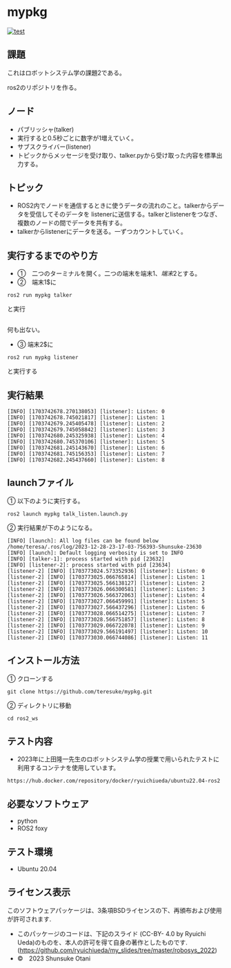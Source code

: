 # mypkg 

[![test](https://github.com/teresuke/mypkg/actions/workflows/test.yml/badge.svg)](https://github.com/teresuke/mypkg/actions/workflows/test.yml)

## 課題
これはロボットシステム学の課題2である。

ros2のリポジトリを作る。
## ノード 
  * パブリッシャ(talker)
  * 実行すると0.5秒ごとに数字が1増えていく。
  * サブスクライバー(listener)
  * トピックからメッセージを受け取り、talker.pyから受け取った内容を標準出力する。
## トピック
  * ROS2内でノードを通信するときに使うデータの流れのこと。talkerからデータを受信してそのデータを
listenerに送信する。talkerとlistenerをつなぎ、複数のノードの間でデータを共有する。
  * talkerからlistenerにデータを送る。一ずつカウントしていく。 
    
## 実行するまでのやり方
* ➀　二つのターミナルを開く。二つの端末を端末1$、端末2$とする。
* ➁　端末1$に
```
ros2 run mypkg talker
```
と実行
```

```
何も出ない。

* ➂  端末2$に
```
ros2 run mypkg listener
```
と実行する

## 実行結果

   ```
[INFO] [1703742678.270138053] [listener]: Listen: 0
[INFO] [1703742678.745021817] [listener]: Listen: 1
[INFO] [1703742679.245405478] [listener]: Listen: 2
[INFO] [1703742679.745058842] [listener]: Listen: 3
[INFO] [1703742680.245325938] [listener]: Listen: 4
[INFO] [1703742680.745370106] [listener]: Listen: 5
[INFO] [1703742681.245143670] [listener]: Listen: 6
[INFO] [1703742681.745156353] [listener]: Listen: 7
[INFO] [1703742682.245437660] [listener]: Listen: 8

   ```

## launchファイル
➀ 以下のように実行する。
```
ros2 launch mypkg talk_listen.launch.py
```

➁ 実行結果が下のようになる。
```
[INFO] [launch]: All log files can be found below /home/teresa/.ros/log/2023-12-28-23-17-03-756393-Shunsuke-23630
[INFO] [launch]: Default logging verbosity is set to INFO
[INFO] [talker-1]: process started with pid [23632]
[INFO] [listener-2]: process started with pid [23634]
[listener-2] [INFO] [1703773024.573352936] [listener]: Listen: 0
[listener-2] [INFO] [1703773025.066765814] [listener]: Listen: 1
[listener-2] [INFO] [1703773025.566138127] [listener]: Listen: 2
[listener-2] [INFO] [1703773026.066300581] [listener]: Listen: 3
[listener-2] [INFO] [1703773026.566372063] [listener]: Listen: 4
[listener-2] [INFO] [1703773027.066459991] [listener]: Listen: 5
[listener-2] [INFO] [1703773027.566437296] [listener]: Listen: 6
[listener-2] [INFO] [1703773028.066514275] [listener]: Listen: 7
[listener-2] [INFO] [1703773028.566751857] [listener]: Listen: 8
[listener-2] [INFO] [1703773029.066722078] [listener]: Listen: 9
[listener-2] [INFO] [1703773029.566191497] [listener]: Listen: 10
[listener-2] [INFO] [1703773030.066744086] [listener]: Listen: 11

```
## インストール方法
➀  クローンする
```
git clone https://github.com/teresuke/mypkg.git
```
➁  ディレクトリに移動
```
cd ros2_ws
```
## テスト内容
* 2023年に上田隆一先生のロボットシステム学の授業で用いられたテストに利用するコンテナを使用しています。 
```
https://hub.docker.com/repository/docker/ryuichiueda/ubuntu22.04-ros2
```
## 必要なソフトウェア
  * python
  * ROS2 foxy
## テスト環境
  * Ubuntu 20.04
## ライセンス表示
このソフトウェアパッケージは、3条項BSDライセンスの下、再頒布および使用が許可されます.
* このパッケージのコードは、下記のスライド (CC-BY- 4.0 by Ryuichi Ueda)のものを、本人の許可を得て自身の著作としたものです.
         (https://github.com/ryuichiueda/my_slides/tree/master/robosys_2022)
* ©　2023 Shunsuke Otani
